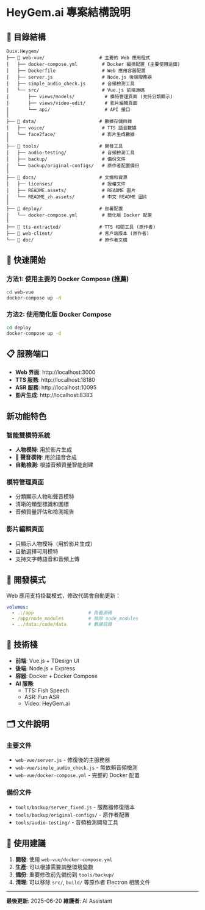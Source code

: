 # HeyGem.ai 專案結構說明

## 📁 目錄結構

```
Duix.Heygem/
├── 📂 web-vue/                    # 主要的 Web 應用程式
│   ├── docker-compose.yml         # Docker 編排配置 (主要使用這個)
│   ├── Dockerfile                 # Web 應用容器配置
│   ├── server.js                  # Node.js 後端服務器
│   ├── simple_audio_check.js      # 音頻檢測工具
│   └── src/                       # Vue.js 前端源碼
│       ├── views/models/           # 模特管理頁面 (支持分類顯示)
│       ├── views/video-edit/       # 影片編輯頁面
│       └── api/                    # API 接口
│
├── 📂 data/                       # 數據存儲目錄
│   ├── voice/                     # TTS 語音數據
│   └── face2face/                 # 影片生成數據
│
├── 📂 tools/                      # 開發工具
│   ├── audio-testing/             # 音頻檢測工具
│   ├── backup/                    # 備份文件
│   └── backup/original-configs/   # 原作者配置備份
│
├── 📂 docs/                       # 文檔和資源
│   ├── licenses/                  # 授權文件
│   ├── README.assets/             # README 圖片
│   └── README_zh.assets/          # 中文 README 圖片
│
├── 📂 deploy/                     # 部署配置
│   └── docker-compose.yml         # 簡化版 Docker 配置
│
├── 📂 tts-extracted/              # TTS 相關工具 (原作者)
├── 📂 web-client/                 # 客戶端版本 (原作者)
└── 📂 doc/                        # 原作者文檔
```

## 🚀 快速開始

### 方法1: 使用主要的 Docker Compose (推薦)

```bash
cd web-vue
docker-compose up -d
```

### 方法2: 使用簡化版 Docker Compose 

```bash
cd deploy
docker-compose up -d
```

## 📋 服務端口

- **Web 界面**: http://localhost:3000
- **TTS 服務**: http://localhost:18180 
- **ASR 服務**: http://localhost:10095
- **影片生成**: http://localhost:8383

## 新功能特色

### 智能雙模特系統
- **人物模特**: 用於影片生成
- **🎤 聲音模特**: 用於語音合成
- **自動檢測**: 根據音頻質量智能創建

### 模特管理頁面
- 分類顯示人物和聲音模特
- 清晰的類型標識和圖標
- 音頻質量評估和檢測報告

### 影片編輯頁面
- 只顯示人物模特（用於影片生成）
- 自動選擇可用模特
- 支持文字轉語音和音頻上傳

## 🔧 開發模式

Web 應用支持掛載模式，修改代碼會自動更新：

```yaml
volumes:
  - .:/app                    # 掛載源碼
  - /app/node_modules         # 排除 node_modules
  - ../data:/code/data        # 數據目錄
```

## 📝 技術棧

- **前端**: Vue.js + TDesign UI
- **後端**: Node.js + Express
- **容器**: Docker + Docker Compose
- **AI 服務**: 
  - TTS: Fish Speech
  - ASR: Fun ASR
  - Video: HeyGem.ai

## 🗂️ 文件說明

### 主要文件
- `web-vue/server.js` - 修復後的主服務器
- `web-vue/simple_audio_check.js` - 無依賴音頻檢測
- `web-vue/docker-compose.yml` - 完整的 Docker 配置

### 備份文件
- `tools/backup/server_fixed.js` - 服務器修復版本
- `tools/backup/original-configs/` - 原作者配置
- `tools/audio-testing/` - 音頻檢測開發工具

## 🌟 使用建議

1. **開發**: 使用 `web-vue/docker-compose.yml`
2. **生產**: 可以根據需要調整環境變數
3. **備份**: 重要修改前先備份到 `tools/backup/`
4. **清理**: 可以移除 `src/`, `build/` 等原作者 Electron 相關文件

---

**最後更新**: 2025-06-20
**維護者**: AI Assistant
